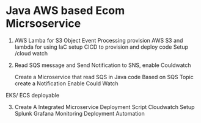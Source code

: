 # Java AWS based Ecom Micrsoservice

1. AWS Lamba for S3 Object Event Processing 
 provision AWS S3 and lambda for using IaC
 setup CICD to provision and deploy code
 Setup /cloud watch

2. Read SQS message and Send Notification to SNS, enable Couldwatch

   Create a Microservice that read SQS in Java code
   Based on SQS Topic create a Notification
   Enable Could Watch

 EKS/ ECS deployable

 3. Create A Integrated Microservice
    Deployment Script
    Cloudwatch Setup
    Splunk 
    Grafana Monitoring
    Deployment Automation
